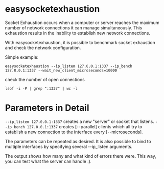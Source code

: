 # easysocketexhaustion

Socket Exhaustion occurs when a computer or server reaches the maximum number of network connections it can manage simultaneously. This exhaustion results in the inability to establish new network connections.

With easysocketexhaustion, it is possible to benchmark socket exhaustion and check the network configuration.

Simple example:

```
easysocketexhaustion --ip_listen 127.0.0.1:1337 --ip_bench 127.0.0.1:1337 --wait_new_client_microseconds=10000
```

check the number of open connections
```
lsof -i -P | grep ":1337" | wc -l
```

# Parameters in Detail


`--ip_listen 127.0.0.1:1337` creates a new "server" or socket that listens.
`--ip_bench 127.0.0.1:1337` creates [--parallel] clients which all try to establish a new connection to the interface every [--microseconds].

The parameters can be repeated as desired. It is also possible to bind to multiple interfaces by specifying several --ip_listen arguments.

The output shows how many and what kind of errors there were. This way, you can test what the server can handle :).






